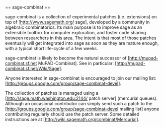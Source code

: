 == sage-combinat ==

sage-combinat is a collection of experimental patches
(i.e. extensions) on top of [http://www.sagemath.org/ sage], developed by
a community in algebraic combinatorics. Its main purpose is to improve
sage as an extensible toolbox for computer exploration, and foster
code sharing between researchers in this area. The intent is that most
of those patches eventually will get integrated into sage as soon as
they are mature enough, with a typical short life-cycle of a few
weeks.

sage-combinat is likely to become the natural successor of [http://mupad-combinat.sf.net MuPAD-Combinat].
See in particular: [http://mupad-combinat.sf.net/Wiki/Sage].

Anyone interested in sage-combinat is encouraged to join our mailing list: [http://groups.google.com/group/sage-combinat-devel].

The collection of patches is managed using a [http://sage.math.washington.edu:2144/ patch server] (mercurial
queues). Although an occasional contributor can simply send such a
patch to the [http://groups.google.com/group/sage-combinat-devel mailing list] anyone contributing
regularly should use the patch server. Some detailed instructions are at [http://wiki.sagemath.org/combinat/Mercurial].
